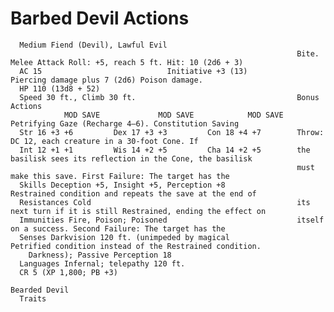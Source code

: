 # Barbed Devil                                                  Actions

      Medium Fiend (Devil), Lawful Evil
                                                                    Bite. Melee Attack Roll: +5, reach 5 ft. Hit: 10 (2d6 + 3)
      AC 15                            Initiative +3 (13)                 Piercing damage plus 7 (2d6) Poison damage.
      HP 110 (13d8 + 52)
      Speed 30 ft., Climb 30 ft.                                    Bonus Actions
                MOD SAVE             MOD SAVE            MOD SAVE   Petrifying Gaze (Recharge 4–6). Constitution Saving
      Str 16 +3 +6         Dex 17 +3 +3         Con 18 +4 +7        Throw: DC 12, each creature in a 30-foot Cone. If
      Int 12 +1 +1         Wis 14 +2 +5         Cha 14 +2 +5        the basilisk sees its reflection in the Cone, the basilisk
                                                                    must make this save. First Failure: The target has the
      Skills Deception +5, Insight +5, Perception +8                Restrained condition and repeats the save at the end of
      Resistances Cold                                              its next turn if it is still Restrained, ending the effect on
      Immunities Fire, Poison; Poisoned                             itself on a success. Second Failure: The target has the
      Senses Darkvision 120 ft. (unimpeded by magical               Petrified condition instead of the Restrained condition.
        Darkness); Passive Perception 18
      Languages Infernal; telepathy 120 ft.
      CR 5 (XP 1,800; PB +3)
                                                                    Bearded Devil
      Traits
